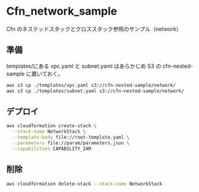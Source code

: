 # Cfn_network_sample

Cfn のネステッドスタックとクロススタック参照のサンプル（network）

## 準備

templates/にある vpc.yaml と subnet.yaml はあらかじめ S3 の cfn-nested-sample に置いておく。

```bash
aws s3 cp ./templates/vpc.yaml s3://cfn-nested-sample/network/
aws s3 cp ./templates/subnet.yaml s3://cfn-nested-sample/network/
```

## デプロイ

```bash
aws cloudformation create-stack \
  --stack-name NetworkStack \
  --template-body file://root-template.yaml \
  --parameters file://param/parameters.json \
  --capabilities CAPABILITY_IAM
```

## 削除

```bash
aws cloudformation delete-stack --stack-name NetworkStack
```
